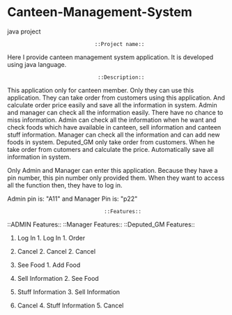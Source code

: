 # Canteen-Management-System
java project

                                ::Project name::
                                
Here I provide canteen management system application. It is developed using java language.

                                 ::Description::

This application only for canteen member. Only they can use this application. They can take order from customers using this application. And calculate order price easily and save all the information in system.
Admin and manager can check all the information easily. There have no chance to miss information. 
Admin can check all the information when he want and check foods which have available in canteen, sell information and canteen stuff information.
Manager can check all the information and can add new foods in system.
Deputed_GM only take order from customers. When he take order from cutomers and calculate the price. Automatically save all information in system.

Only Admin and Manager can enter this application. Because they have a pin number, this pin number only provided them. When they want to access all the function then, they have to log in. 

Admin pin is: "A11" and Manager Pin is: "p22"

                                   ::Features::
                                   
::ADMIN Features::                ::Manager Features::                 ::Deputed_GM Features::
1. Log In                         1. Log In                            1. Order
2. Cancel                         2. Cancel                            2. Cancel

1. See Food                       1. Add Food                           
2. Sell Information               2. See Food                           
3. Stuff Information              3. Sell Information
4. Cancel                         4. Stuff Information
                                  5. Cancel

                                   




